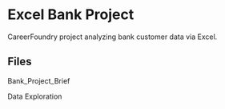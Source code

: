 # Excel Bank Project
CareerFoundry project analyzing bank customer data via Excel.

## Files
Bank_Project_Brief

Data Exploration

